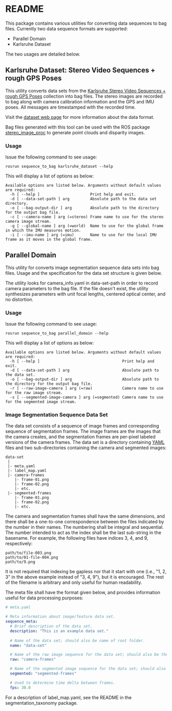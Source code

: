 # README #

This package contains various utilities for converting data sequences to bag files. Currently two data sequence formats are supported:

* Parallel Domain
* Karlsruhe Dataset

The two usages are detailed below.

## Karlsruhe Dataset: Stereo Video Sequences + rough GPS Poses ##

This utility converts data sets from the [Karlsruhe Stereo Video Sequences + rough GPS Poses](http://www.cvlibs.net/datasets/karlsruhe_sequences/) collection into bag files. The stereo images are recorded to bag along with camera calibration information and the GPS and IMU poses. All messages are timestamped with the recorded time.

Visit the [dataset web page](http://www.cvlibs.net/datasets/karlsruhe_sequences/) for more information about the data format.

Bag files generated with this tool can be used with the ROS package [stereo\_image\_proc](https://wiki.ros.org/stereo_image_proc) to generate point clouds and disparity images.

### Usage ###

Issue the following command to see usage:

    rosrun sequence_to_bag karlsruhe_dataset --help

This will display a list of options as below:

    Available options are listed below. Arguments without default values are required:
      -h [ --help ]                      Print help and exit.
      -d [ --data-set-path ] arg         Absolute path to the data set directory.
      -o [ --bag-output-dir ] arg        Absolute path to the directory for the output bag file.
      -c [ --camera-name ] arg (=stereo) Frame name to use for the stereo camera image stream.
      -g [ --global-name ] arg (=world)  Name to use for the global frame in which the IMU measures motion.
      -i [ --imu-name ] arg (=imu)       Name to use for the local IMU frame as it moves in the global frame.

## Parallel Domain ##

This utility for converts image segmentation sequence data sets into bag files. Usage and the specification for the data set structure is given below.

The utility looks for camera\_info.yaml in data-set-path in order to record camera parameters to the bag file. If the file doesn't exist, the utility synthesizes parameters with unit focal lengths, centered optical center, and no distortion.

### Usage ###

Issue the following command to see usage:

    rosrun sequence_to_bag parallel_domain --help

This will display a list of options as below:

    Available options are listed below. Arguments without default values are required:
      -h [ --help ]                                    Print help and exit.
      -d [ --data-set-path ] arg                       Absolute path to the data set.
      -o [ --bag-output-dir ] arg                      Absolute path to the directory for the output bag file.
      -r [ --raw-image-camera ] arg (=raw)             Camera name to use for the raw image stream.
      -s [ --segmented-image-camera ] arg (=segmented) Camera name to use for the segmented image stream.

### Image Segmentation Sequence Data Set ###

The data set consists of a sequence of image frames and corresponding sequence of segmentation frames. The image frames are the images that the camera creates, and the segmentation frames are per-pixel labeled versions of the camera frames. The data set is a directory containing [YAML](http://www.yaml.org/start.html) files and two sub-directories containing the camera and segmented images:

    data-set
     |
     |- meta.yaml
     |- label_map.yaml
     |- camera-frames
        |- frame-01.png
        |- frame-02.png
        |- etc.
     |- segmented-frames
        |- frame-01.png
        |- frame-02.png
        |- etc.

The camera and segmentation frames shall have the same dimensions, and there shall be a one-to-one correspondence between the files indicated by the number in their names. The numbering shall be integral and sequential. The number intended to act as the index shall be the last sub-string in the basename. For example, the following files have indices 3, 4, and 9, respectively:

    path/to/file-003.png
    path/to/01-file-004.png
    path/to/9.png

It is not required that indexing be gapless nor that it start with one (i.e., "1, 2, 3" in the above example instead of "3, 4, 9"), but it is encouraged. The rest of the filename is arbitrary and only useful for human readability.

The meta file shall have the format given below, and provides information useful for data processing purposes:

```yaml
# meta.yaml

# Meta information about image/feature data set.
sequence_meta:
  # Brief description of the data set.
  description: "This is an example data set."
  
  # Name of the data set; should also be name of root folder.
  name: "data-set"

  # Name of the raw image sequence for the data set; should also be the name of the folder containing the images.
  raw: "camera-frames"

  # Name of the segmented image sequence for the data set; should also be the name of the folder containing the images.
  segmented: "segmented-frames"

  # Used to determine time delta between frames.
  fps: 30.0
```
For a description of label\_map.yaml, see the README in the
segmentation\_taxonomy package.

